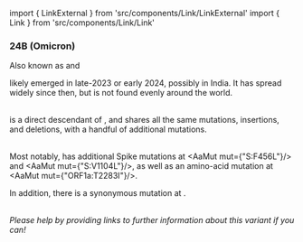 import { LinkExternal } from 'src/components/Link/LinkExternal'
import { Link } from 'src/components/Link/Link'




<MdxContent filepath="VoCHeader.md'" />

### 24B (Omicron)
Also known as <VarOrLin name="24B (Omicron)" invert={true}/> and <Who name="Omicron" />

<MdxContent filepath="OmicronHeader.md'" />

<VarOrLin name="24B (Omicron)"/> likely emerged in late-2023 or early 2024, possibly in India. It has spread widely since then, but is not found evenly around the world.
<br/><br/>

<VarOrLin name="24B (Omicron)" prefix=""/> is a direct descendant of <VarOrLin name="24A (Omicron)" prefix=""/>, and shares all the same mutations, insertions, and deletions, with a handful of additional mutations.
<br/>
<br/>

Most notably, <VarOrLin name="24B (Omicron)" prefix=""/> has additional Spike mutations at <AaMut mut={"S:F456L"}/> and <AaMut mut={"S:V1104L"}/>, as well as an amino-acid mutation at <AaMut mut={"ORF1a:T2283I"}/>.
<br/>

In addition, there is a synonymous mutation at <NucMut mut="G17334T" />.
<br/>

<br/>
<i>Please help by providing links to further information about this variant if you can!</i>




